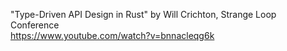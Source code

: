 "Type-Driven API Design in Rust" by Will Crichton, Strange Loop Conference  
<https://www.youtube.com/watch?v=bnnacleqg6k>
